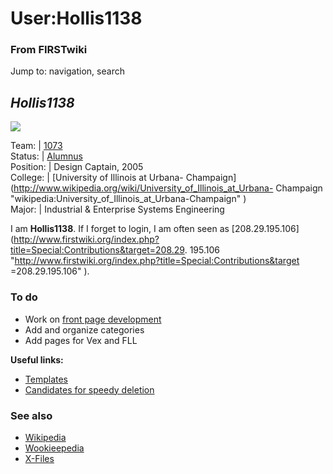 # User:Hollis1138

### From FIRSTwiki

Jump to: navigation, search

_**Hollis1138**_  
---  
  
[![](/media/0/02/Prom2x.jpg)](/index.php/Image:Prom2x.jpg "" )  
  
Team: | [1073](/index.php/1073 "1073" )  
Status: | [Alumnus](/index.php/Alumni "Alumni" )  
Position: | Design Captain, 2005  
College: | [University of Illinois at Urbana-
Champaign](http://www.wikipedia.org/wiki/University_of_Illinois_at_Urbana-
Champaign "wikipedia:University_of_Illinois_at_Urbana-Champaign" )  
Major: | Industrial &amp; Enterprise Systems Engineering  
  
I am **Hollis1138**. If I forget to login, I am often seen as [208.29.195.106]
(http://www.firstwiki.org/index.php?title=Special:Contributions&target=208.29.
195.106 "http://www.firstwiki.org/index.php?title=Special:Contributions&target
=208.29.195.106" ).


###  To do

  * Work on [front page development](/index.php/User:Hollis1138/Front_page_development "User:Hollis1138/Front page development" )
  * Add and organize categories 
  * Add pages for Vex and FLL 

**Useful links:**

  * [Templates](/index.php/Category:Templates "Category:Templates" )
  * [Candidates for speedy deletion](/index.php/Category:Candidates_for_speedy_deletion "Category:Candidates for speedy deletion" )


###  See also

  * [Wikipedia](http://en.wikipedia.org/wiki/User:Hollis1138 "http://en.wikipedia.org/wiki/User:Hollis1138" )
  * [Wookieepedia](http://starwars.wikia.com/wiki/User:Hollis "http://starwars.wikia.com/wiki/User:Hollis" )
  * [X-Files](http://x-files.wikia.com/wiki/User:Colonist "http://x-files.wikia.com/wiki/User:Colonist" )

